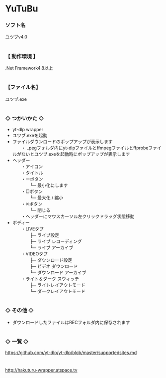 # YuTuBu

### ソフト名
ユツブv4.0

# 
### 【 動作環境 】
.Net Framework4.8以上

# 
### 【ファイル名】
ユツブ.exe

# 
### ◇ つかいかた ◇
- yt-dlp wrapper
- ユツブ.exeを起動
- ファイルダウンロードのポップアップが表示します  
　　・ _pegフォルダ内にyt-dlpファイルとffmpegファイルとffprobeファイルがないとユツブ.exeを起動時にポップアップが表示します  
- ヘッダー  
　　・アイコン  
　　・タイトル  
　　・ーボタン  
　　　　└─ 最小化にします  
　　・□ボタン  
　　　　└─ 最大化 / 縮小  
　　・✕ボタン  
　　　　└─ 閉じる  
　　・ヘッダーにマウスカーソル左クリックドラッグ状態移動  
- ボディー  
　　・LIVEタブ  
　　　　├─ ライブ設定  
　　　　├─ ライブ レコーディング  
　　　　└─ ライブ アーカイブ  
　　・VIDEOタブ  
　　　　├─ ダウンロード設定  
　　　　├─ ビデオ ダウンロード  
　　　　└─ ダウンロード アーカイブ  
　　・ライト＆ダーク スウィッチ  
　　　　├─ ライトレイアウトモード  
　　　　└─ ダークレイアウトモード  

# 
### ◇ その他 ◇
- ダウンロードしたファイルはRECフォルダ内に保存されます  

# 
### ◇ 一覧 ◇
https://github.com/yt-dlp/yt-dlp/blob/master/supportedsites.md

# 
http://hakuturu-wrapper.atspace.tv
